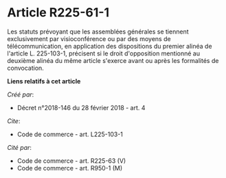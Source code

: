 # Article R225-61-1

Les statuts prévoyant que les assemblées générales se tiennent exclusivement par visioconférence ou par des moyens de
télécommunication, en application des dispositions du premier alinéa de l'article L. 225-103-1, précisent si le droit
d'opposition mentionné au deuxième alinéa du même article s'exerce avant ou après les formalités de convocation.

**Liens relatifs à cet article**

_Créé par_:

  - Décret n°2018-146 du 28 février 2018 - art. 4

_Cite_:

  - Code de commerce - art. L225-103-1

_Cité par_:

  - Code de commerce - art. R225-63 (V)
  - Code de commerce - art. R950-1 (M)
